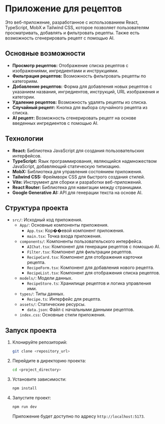 # Приложение для рецептов

Это веб-приложение, разработанное с использованием React, TypeScript, MobX и Tailwind CSS, которое позволяет пользователям просматривать, добавлять и фильтровать рецепты. Также есть возможность сгенерировать рецепт с помощью AI.

## Основные возможности

-   **Просмотр рецептов:** Отображение списка рецептов с изображениями, ингредиентами и инструкциями.
-   **Фильтрация рецептов:** Возможность фильтровать рецепты по категориям.
-   **Добавление рецептов:** Форма для добавления новых рецептов с указанием названия, ингредиентов, инструкций, URL изображения и категории.
-   **Удаление рецептов:** Возможность удалять рецепты из списка.
-   **Случайный рецепт:** Кнопка для выбора случайного рецепта из списка.
-   **AI рецепт:** Возможность сгенерировать рецепт на основе введенных ингредиентов с помощью AI.

## Технологии

-   **React:** Библиотека JavaScript для создания пользовательских интерфейсов.
-   **TypeScript:** Язык программирования, являющийся надмножеством JavaScript, добавляющий статическую типизацию.
-   **MobX:** Библиотека для управления состоянием приложения.
-   **Tailwind CSS:** Фреймворк CSS для быстрого создания стилей.
-   **Vite:** Инструмент для сборки и разработки веб-приложений.
-   **React Router:** Библиотека для навигации между страницами.
-   **Google Generative AI:** API для генерации текста на основе AI.

## Структура проекта

-   `src/`: Исходный код приложения.
    -   `App/`: Основные компоненты приложения.
        -   `App.tsx`: Кор��евой компонент приложения.
        -   `main.tsx`: Точка входа приложения.
    -   `components/`: Компоненты пользовательского интерфейса.
        -   `AIChat.tsx`: Компонент для генерации рецептов с помощью AI.
        -   `Filter.tsx`: Компонент для фильтрации рецептов.
        -   `RecipeCard.tsx`: Компонент для отображения карточки рецепта.
        -   `RecipeForm.tsx`: Компонент для добавления нового рецепта.
        -   `RecipeList.tsx`: Компонент для отображения списка рецептов.
    -   `models/`: Модели данных.
        -   `RecipeStore.ts`: Хранилище рецептов и логика управления ими.
    -   `types/`: Типы данных.
        -   `Recipe.ts`: Интерфейс для рецепта.
    -   `assets/`: Статические ресурсы.
        -   `data.json`: Файл с начальными данными рецептов.
    -   `index.css`: Основные стили приложения.

## Запуск проекта

1.  Клонируйте репозиторий:

    ```bash
    git clone <repository_url>
    ```
2.  Перейдите в директорию проекта:

    ```bash
    cd <project_directory>
    ```
3.  Установите зависимости:

    ```bash
    npm install
    ```
4.  Запустите проект:

    ```bash
    npm run dev
    ```

    Приложение будет доступно по адресу `http://localhost:5173`.

